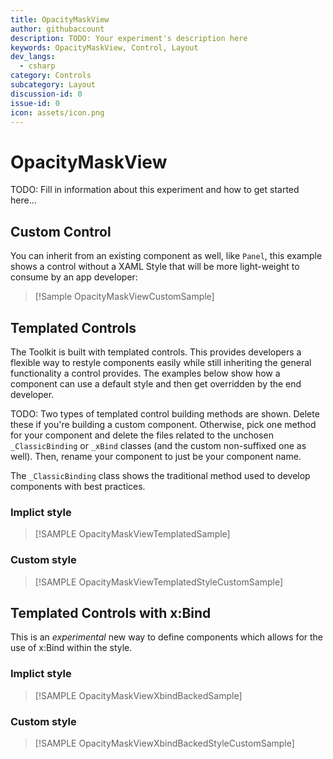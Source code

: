```yaml
---
title: OpacityMaskView
author: githubaccount
description: TODO: Your experiment's description here
keywords: OpacityMaskView, Control, Layout
dev_langs:
  - csharp
category: Controls
subcategory: Layout
discussion-id: 0
issue-id: 0
icon: assets/icon.png
---
```


<!-- To know about all the available Markdown syntax, Check out https://docs.microsoft.com/contribute/markdown-reference -->
<!-- Ensure you remove all comments before submission, to ensure that there are no formatting issues when displaying this page.  -->
<!-- It is recommended to check how the Documentation will look in the sample app, before Merging a PR -->
<!-- **Note:** All links to other docs.microsoft.com pages should be relative without locale, i.e. for the one above would be /contribute/markdown-reference -->
<!-- Included images should be optimized for size and not include any Intellectual Property references. -->

<!-- Be sure to update the discussion/issue numbers above with your Labs discussion/issue id numbers in order for UI links to them from the sample app to work. -->

# OpacityMaskView

TODO: Fill in information about this experiment and how to get started here...

## Custom Control

You can inherit from an existing component as well, like `Panel`, this example shows a control without a
XAML Style that will be more light-weight to consume by an app developer:

> [!Sample OpacityMaskViewCustomSample]

## Templated Controls

The Toolkit is built with templated controls. This provides developers a flexible way to restyle components
easily while still inheriting the general functionality a control provides. The examples below show
how a component can use a default style and then get overridden by the end developer.

TODO: Two types of templated control building methods are shown. Delete these if you're building a custom component.
Otherwise, pick one method for your component and delete the files related to the unchosen `_ClassicBinding` or `_xBind`
classes (and the custom non-suffixed one as well). Then, rename your component to just be your component name.

The `_ClassicBinding` class shows the traditional method used to develop components with best practices.

### Implict style

> [!SAMPLE OpacityMaskViewTemplatedSample]

### Custom style

> [!SAMPLE OpacityMaskViewTemplatedStyleCustomSample]

## Templated Controls with x:Bind

This is an _experimental_ new way to define components which allows for the use of x:Bind within the style.

### Implict style

> [!SAMPLE OpacityMaskViewXbindBackedSample]

### Custom style

> [!SAMPLE OpacityMaskViewXbindBackedStyleCustomSample]

